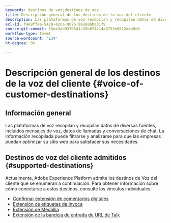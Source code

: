 ```yaml
---
keywords: destinos de voz;destinos de voz
title: Descripción general de los destinos de la voz del cliente
description: Las plataformas de voz recopilan y recopilan datos de diversas fuentes, incluidos mensajes de voz, datos de llamadas y conversaciones de chat. La información recopilada puede filtrarse y analizarse para que las empresas puedan optimizar su sitio web para satisfacer sus necesidades.
exl-id: f4e9ffea-5429-42ca-9075-562686ba3179
source-git-commit: 15ea3ab9370541c35b874414a8753e8812eea9c6
workflow-type: tm+mt
source-wordcount: '134'
ht-degree: 0%

---
```


# Descripción general de los destinos de la voz del cliente {#voice-of-customer-destinations}

## Información general

Las plataformas de voz recopilan y recopilan datos de diversas fuentes, incluidos mensajes de voz, datos de llamadas y conversaciones de chat. La información recopilada puede filtrarse y analizarse para que las empresas puedan optimizar su sitio web para satisfacer sus necesidades.

## Destinos de voz del cliente admitidos {#supported-destinations}

Actualmente, Adobe Experience Platform admite los destinos de Voz del cliente que se enumeran a continuación. Para obtener información sobre cómo conectarse a estos destinos, consulte los vínculos individuales:

* [Confirmar extensión de comentarios digitales](confirmit-digital-feedback.md)
* [Extensión de etiquetas de Invoca](invoca.md)
* [Extensión de Medallia](medallia.md)
* [Extensión de la bandeja de entrada de URL de Talk](talkurl.md)
